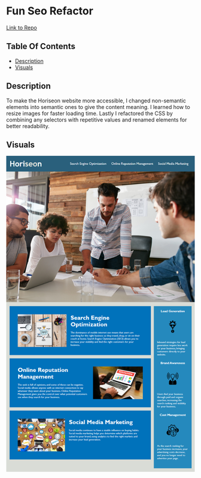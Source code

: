 # Fun Seo Refactor

[Link to Repo](https://github.com/Carring10/fun-seo-refactor)

## Table Of Contents

- [Description](#Description)
- [Visuals](#Visuals)

## Description

To make the Horiseon website more accessible, I changed non-semantic elements into semantic ones to give the content meaning. I learned how to resize images for faster loading time. Lastly I refactored the CSS by combining any selectors with repetitive values and renamed elements for better readability.

## Visuals

![Image of Horiseon Website](/assets/images/horiseon-screenshot.png)
